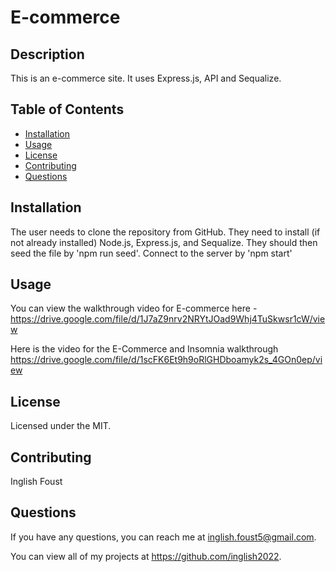 # E-commerce

## Description
This is an e-commerce site.  It uses Express.js, API and Sequalize.  

## Table of Contents
* [Installation](#installation)
* [Usage](#usage)
* [License](#license)
* [Contributing](#contributing)
* [Questions](#questions)

## Installation
The user needs to clone the repository from GitHub.  They need to install (if not already installed) Node.js, Express.js, and Sequalize.  They should then seed the file by 'npm run seed'.  Connect to the server by 'npm start'

## Usage

You can view the walkthrough video for E-commerce here - https://drive.google.com/file/d/1J7aZ9nrv2NRYtJOad9Whj4TuSkwsr1cW/view

Here is the video for the E-Commerce and Insomnia walkthrough
https://drive.google.com/file/d/1scFK6Et9h9oRlGHDboamyk2s_4GOn0ep/view



## License
Licensed under the MIT.

## Contributing
Inglish Foust

## Questions

If you have any questions, you can reach me at inglish.foust5@gmail.com.

You can view all of my projects at https://github.com/inglish2022.